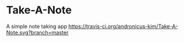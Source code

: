# Take-A-Note
A simple note taking app 
https://travis-ci.org/andronicus-kim/Take-A-Note.svg?branch=master
